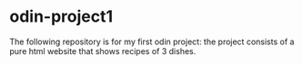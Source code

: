 # odin-project1
The following repository is for my first odin project:
the project consists of a pure html website that
shows recipes of 3 dishes.
